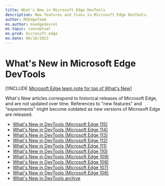 ```yaml
---
title: What's New in Microsoft Edge DevTools
description: New features and fixes in Microsoft Edge DevTools.
author: MSEdgeTeam
ms.author: msedgedevrel
ms.topic: conceptual
ms.prod: microsoft-edge
ms.date: 08/18/2023
---
```

# What's New in Microsoft Edge DevTools

[!INCLUDE [Microsoft Edge team note for top of What's New](includes/edge-whats-new-note.md)]

What's New articles correspond to historical releases of Microsoft Edge, and are not updated over time.  References to "new features" and "experiments" might become outdated as new versions of Microsoft Edge are released.

<!-- maintenance notes:
* add the new page to toc.yml
* move eleventh oldest link into whats-new-archive.md
-->

* [What's New in DevTools (Microsoft Edge 115)](2023/07/devtools-115.md)
* [What's New in DevTools (Microsoft Edge 114)](2023/06/devtools-114.md)
* [What's New in DevTools (Microsoft Edge 113)](2023/05/devtools-113.md)
* [What's New in DevTools (Microsoft Edge 112)](2023/04/devtools-112.md)
* [What's New in DevTools (Microsoft Edge 111)](2023/03/devtools-111.md)
* [What's New in DevTools (Microsoft Edge 110)](2023/02/devtools-110.md)
* [What's New in DevTools (Microsoft Edge 109)](2023/01/devtools-109.md)
* [What's New in DevTools (Microsoft Edge 108)](2022/12/devtools-108.md)
* [What's New in DevTools (Microsoft Edge 107)](2022/10/devtools-107.md)
* [What's New in DevTools (Microsoft Edge 106)](2022/09/devtools-106.md)
* [What's New in DevTools archive](./whats-new-archive.md)
